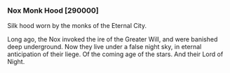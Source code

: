 ### Nox Monk Hood [290000]

Silk hood worn by the monks of the Eternal City.

Long ago, the Nox invoked the ire of the Greater Will, and were banished deep underground. Now they live under a false night sky, in eternal anticipation of their liege. Of the coming age of the stars. And their Lord of Night.